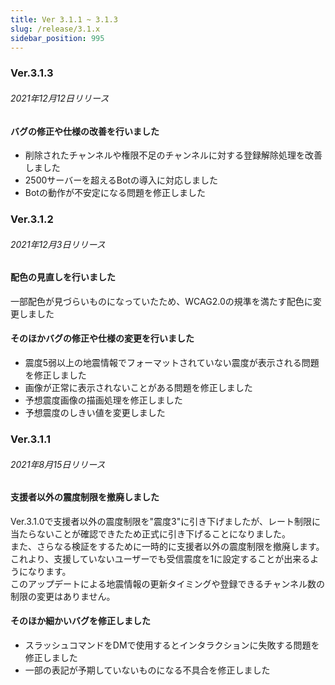 ```yaml
---
title: Ver 3.1.1 ~ 3.1.3
slug: /release/3.1.x
sidebar_position: 995
---
```


### Ver.3.1.3
###### 2021年12月12日リリース

#### バグの修正や仕様の改善を行いました
- 削除されたチャンネルや権限不足のチャンネルに対する登録解除処理を改善しました
- 2500サーバーを超えるBotの導入に対応しました
- Botの動作が不安定になる問題を修正しました

### Ver.3.1.2
###### 2021年12月3日リリース

#### 配色の見直しを行いました
一部配色が見づらいものになっていたため、WCAG2.0の規準を満たす配色に変更しました

#### そのほかバグの修正や仕様の変更を行いました
- 震度5弱以上の地震情報でフォーマットされていない震度が表示される問題を修正しました
- 画像が正常に表示されないことがある問題を修正しました
- 予想震度画像の描画処理を修正しました
- 予想震度のしきい値を変更しました

### Ver.3.1.1
###### 2021年8月15日リリース

#### 支援者以外の震度制限を撤廃しました
Ver.3.1.0で支援者以外の震度制限を"震度3"に引き下げましたが、レート制限に当たらないことが確認できたため正式に引き下げることになりました。  
また、さらなる検証をするために一時的に支援者以外の震度制限を撤廃します。  
これより、支援していないユーザーでも受信震度を1に設定することが出来るようになります。  
このアップデートによる地震情報の更新タイミングや登録できるチャンネル数の制限の変更はありません。  

#### そのほか細かいバグを修正しました
- スラッシュコマンドをDMで使用するとインタラクションに失敗する問題を修正しました
- 一部の表記が予期していないものになる不具合を修正しました
